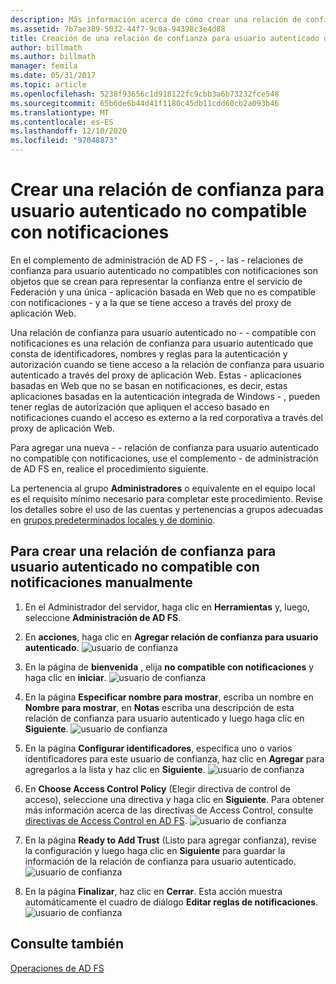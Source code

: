 ```yaml
---
description: Más información acerca de cómo crear una relación de confianza para usuario autenticado no compatible con notificaciones
ms.assetid: 7b7ae389-5032-44f7-9c0a-94398c3e4d88
title: Creación de una relación de confianza para usuario autenticado que no sea para notificaciones
author: billmath
ms.author: billmath
manager: femila
ms.date: 05/31/2017
ms.topic: article
ms.openlocfilehash: 5238f93656c1d918122fc9cbb3a6b73232fce548
ms.sourcegitcommit: 65b6de6b44d41f1180c45db11cdd60cb2a093b46
ms.translationtype: MT
ms.contentlocale: es-ES
ms.lasthandoff: 12/10/2020
ms.locfileid: "97048873"
---
```

# <a name="create-a-non-claims-aware-relying-party-trust"></a>Crear una relación de confianza para usuario autenticado no compatible con notificaciones


En el complemento de administración de AD FS \- , \- las \- relaciones de confianza para usuario autenticado no compatibles con notificaciones son objetos que se crean para representar la confianza entre el servicio de Federación y una única \- aplicación basada en Web que no es compatible con notificaciones \- y a la que se tiene acceso a través del proxy de aplicación Web.

Una relación de confianza para usuario autenticado no \- \- compatible con notificaciones es una relación de confianza para usuario autenticado que consta de identificadores, nombres y reglas para la autenticación y autorización cuando se tiene acceso a la relación de confianza para usuario autenticado a través del proxy de aplicación Web. Estas \- aplicaciones basadas en Web que no se basan en notificaciones, es decir, estas aplicaciones basadas en la autenticación integrada de Windows \- , pueden tener reglas de autorización que apliquen el acceso basado en notificaciones cuando el acceso es externo a la red corporativa a través del proxy de aplicación Web.

Para agregar una nueva \- \- relación de confianza para usuario autenticado no compatible con notificaciones, use el complemento \- de administración de AD FS en, realice el procedimiento siguiente.

La pertenencia al grupo **Administradores** o equivalente en el equipo local es el requisito mínimo necesario para completar este procedimiento.  Revise los detalles sobre el uso de las cuentas y pertenencias a grupos adecuadas en [grupos predeterminados locales y de dominio](https://go.microsoft.com/fwlink/?LinkId=83477).

## <a name="to-create-a-non-claims-aware-relying-party-trust-manually"></a>Para crear una relación de confianza para usuario autenticado no compatible con notificaciones manualmente
1. En el Administrador del servidor, haga clic en **Herramientas** y, luego, seleccione **Administración de AD FS**.

2.  En **acciones**, haga clic en **Agregar relación de confianza para usuario autenticado**.
![usuario de confianza](media/Create-a-Relying-Party-Trust/addtrust1.PNG)

3.  En la página de **bienvenida** , elija **no compatible con notificaciones** y haga clic en **iniciar**.
![usuario de confianza](media/Create-a-Non-Claims-Aware-Relying-Party-Trust/addnon1.PNG)

4.  En la página **Especificar nombre para mostrar**, escriba un nombre en **Nombre para mostrar**, en **Notas** escriba una descripción de esta relación de confianza para usuario autenticado y luego haga clic en **Siguiente**.
![usuario de confianza](media/Create-a-Non-Claims-Aware-Relying-Party-Trust/addnon2.PNG)

5. En la página **Configurar identificadores**, especifica uno o varios identificadores para este usuario de confianza, haz clic en **Agregar** para agregarlos a la lista y haz clic en **Siguiente**.
![usuario de confianza](media/Create-a-Non-Claims-Aware-Relying-Party-Trust/addnon3.PNG)

6.  En **Choose Access Control Policy** (Elegir directiva de control de acceso), seleccione una directiva y haga clic en **Siguiente**.  Para obtener más información acerca de las directivas de Access Control, consulte [directivas de Access Control en AD FS](Access-Control-Policies-in-AD-FS.md).
![usuario de confianza](media/Create-a-Non-Claims-Aware-Relying-Party-Trust/addnon4.PNG)

7. En la página **Ready to Add Trust** (Listo para agregar confianza), revise la configuración y luego haga clic en **Siguiente** para guardar la información de la relación de confianza para usuario autenticado.
   ![usuario de confianza](media/Create-a-Non-Claims-Aware-Relying-Party-Trust/addnon5.PNG)

8. En la página **Finalizar**, haz clic en **Cerrar**. Esta acción muestra automáticamente el cuadro de diálogo **Editar reglas de notificaciones**.
![usuario de confianza](media/Create-a-Non-Claims-Aware-Relying-Party-Trust/addnon6.PNG)

## <a name="see-also"></a>Consulte también
[Operaciones de AD FS](../ad-fs-operations.md)
